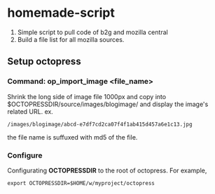 homemade-script
===============

1. Simple script to pull code of b2g and mozilla central
1. Build a file list for all mozilla sources.


## Setup octopress

### Command: op_import_image <file_name>

Shrink the long side of image file 1000px and copy into
$OCTOPRESSDIR/source/images/blogimage/ and display the image's related URL. ex.

    /images/blogimage/abcd-e7df7cd2ca07f4f1ab415d457a6e1c13.jpg

the file name is suffuxed with md5 of the file.

### Configure

Configurating __OCTOPRESSDIR__ to the root of octopress. For example,

    export OCTOPRESSDIR=$HOME/w/myproject/octopress
